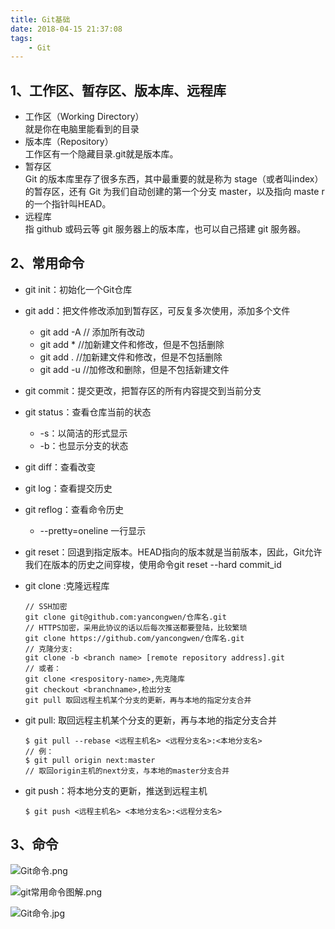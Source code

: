 ```yaml
---
title: Git基础
date: 2018-04-15 21:37:08
tags:
    - Git
---
```


## 1、工作区、暂存区、版本库、远程库
- 工作区（Working Directory）  
    就是你在电脑里能看到的目录
- 版本库（Repository）  
    工作区有一个隐藏目录.git就是版本库。
- 暂存区  
    Git 的版本库里存了很多东西，其中最重要的就是称为 stage（或者叫index）的暂存区，还有 Git 为我们自动创建的第一个分支 master，以及指向 maste r的一个指针叫HEAD。
- 远程库  
    指 github 或码云等 git 服务器上的版本库，也可以自己搭建 git 服务器。

## 2、常用命令
- git init：初始化一个Git仓库
- git add：把文件修改添加到暂存区，可反复多次使用，添加多个文件
    - git add -A   // 添加所有改动
    - git add *    //加新建文件和修改，但是不包括删除
    - git add .    //加新建文件和修改，但是不包括删除
    - git add -u   //加修改和删除，但是不包括新建文件
- git commit：提交更改，把暂存区的所有内容提交到当前分支
- git status：查看仓库当前的状态
  - -s：以简洁的形式显示
  - -b：也显示分支的状态 
- git diff：查看改变
- git log：查看提交历史
- git reflog：查看命令历史
    - --pretty=oneline 一行显示 
- git reset：回退到指定版本。HEAD指向的版本就是当前版本，因此，Git允许我们在版本的历史之间穿梭，使用命令git reset --hard commit_id
- git clone :克隆远程库
    ``` GIT
    // SSH加密
    git clone git@github.com:yancongwen/仓库名.git
    // HTTPS加密，采用此协议的话以后每次推送都要登陆，比较繁琐
    git clone https://github.com/yancongwen/仓库名.git
    // 克隆分支: 
    git clone -b <branch name> [remote repository address].git
    // 或者：
    git clone <respository-name>,先克隆库
    git checkout <branchname>,检出分支
    git pull 取回远程主机某个分支的更新，再与本地的指定分支合并
    ```
- git pull: 取回远程主机某个分支的更新，再与本地的指定分支合并

    ```
    $ git pull --rebase <远程主机名> <远程分支名>:<本地分支名>
    // 例：
    $ git pull origin next:master 
    // 取回origin主机的next分支，与本地的master分支合并
    ```
- git push：将本地分支的更新，推送到远程主机
    ```
    $ git push <远程主机名> <本地分支名>:<远程分支名>
    ```

## 3、命令
![Git命令.png](https://upload-images.jianshu.io/upload_images/3731280-8f32b6551e73d878.png?imageMogr2/auto-orient/strip%7CimageView2/2/w/1240)

![git常用命令图解.png](https://upload-images.jianshu.io/upload_images/3731280-6c1704b05d8391d8.png?imageMogr2/auto-orient/strip%7CimageView2/2/w/1240)

![Git命令.jpg](https://upload-images.jianshu.io/upload_images/3731280-2d0e8582ee365ea1.jpg?imageMogr2/auto-orient/strip%7CimageView2/2/w/1240)

